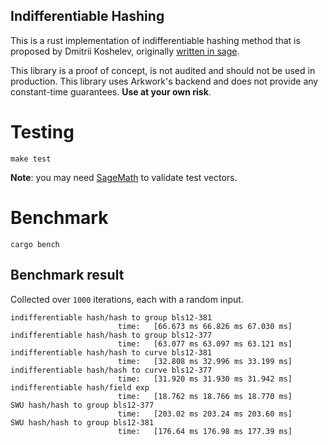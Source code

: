 Indifferentiable Hashing
---

This is a rust implementation of indifferentiable hashing method that is proposed by Dmitrii Koshelev, originally [written in sage](https://github.com/dishport/Indifferentiable-hashing-to-ordinary-elliptic-curves-of-j-0-with-the-cost-of-one-exponentiation).

This library is a proof of concept, is not audited and should not be used in production.
This library uses Arkwork's backend and does not provide any constant-time guarantees.
__Use at your own risk__.

# Testing

`make test`

__Note__: you may need [SageMath](https://www.sagemath.org/) to validate test vectors.

# Benchmark

`cargo bench`


## Benchmark result

Collected over `1000` iterations, each with a random input.
```
indifferentiable hash/hash to group bls12-381                                                                            
                        time:   [66.673 ms 66.826 ms 67.030 ms]
indifferentiable hash/hash to group bls12-377                                                                            
                        time:   [63.077 ms 63.097 ms 63.121 ms]
indifferentiable hash/hash to curve bls12-381                                                                            
                        time:   [32.808 ms 32.996 ms 33.199 ms]
indifferentiable hash/hash to curve bls12-377                                                                            
                        time:   [31.920 ms 31.930 ms 31.942 ms]
indifferentiable hash/field exp                                                                            
                        time:   [18.762 ms 18.766 ms 18.770 ms]
SWU hash/hash to group bls12-377                                                                            
                        time:   [203.02 ms 203.24 ms 203.60 ms]
SWU hash/hash to group bls12-381                                                                            
                        time:   [176.64 ms 176.98 ms 177.39 ms]
```